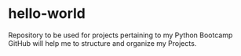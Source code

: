 # hello-world
Repository to be used for projects pertaining to my Python Bootcamp
GitHub will help me to structure and organize my Projects.
